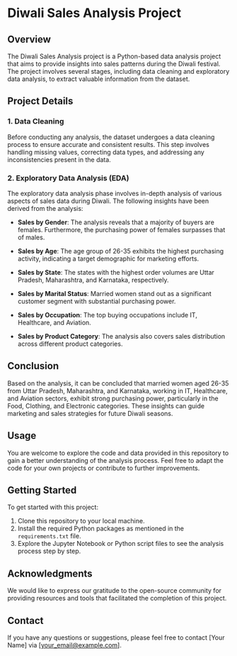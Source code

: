 # Diwali Sales Analysis Project

## Overview

The Diwali Sales Analysis project is a Python-based data analysis project that aims to provide insights into sales patterns during the Diwali festival. The project involves several stages, including data cleaning and exploratory data analysis, to extract valuable information from the dataset.

## Project Details

### 1. Data Cleaning

Before conducting any analysis, the dataset undergoes a data cleaning process to ensure accurate and consistent results. This step involves handling missing values, correcting data types, and addressing any inconsistencies present in the data.

### 2. Exploratory Data Analysis (EDA)

The exploratory data analysis phase involves in-depth analysis of various aspects of sales data during Diwali. The following insights have been derived from the analysis:

- **Sales by Gender**: The analysis reveals that a majority of buyers are females. Furthermore, the purchasing power of females surpasses that of males.

- **Sales by Age**: The age group of 26-35 exhibits the highest purchasing activity, indicating a target demographic for marketing efforts.

- **Sales by State**: The states with the highest order volumes are Uttar Pradesh, Maharashtra, and Karnataka, respectively.

- **Sales by Marital Status**: Married women stand out as a significant customer segment with substantial purchasing power.

- **Sales by Occupation**: The top buying occupations include IT, Healthcare, and Aviation.

- **Sales by Product Category**: The analysis also covers sales distribution across different product categories.

## Conclusion

Based on the analysis, it can be concluded that married women aged 26-35 from Uttar Pradesh, Maharashtra, and Karnataka, working in IT, Healthcare, and Aviation sectors, exhibit strong purchasing power, particularly in the Food, Clothing, and Electronic categories. These insights can guide marketing and sales strategies for future Diwali seasons.

## Usage

You are welcome to explore the code and data provided in this repository to gain a better understanding of the analysis process. Feel free to adapt the code for your own projects or contribute to further improvements.

## Getting Started

To get started with this project:

1. Clone this repository to your local machine.
2. Install the required Python packages as mentioned in the `requirements.txt` file.
3. Explore the Jupyter Notebook or Python script files to see the analysis process step by step.

## Acknowledgments

We would like to express our gratitude to the open-source community for providing resources and tools that facilitated the completion of this project.

## Contact

If you have any questions or suggestions, please feel free to contact [Your Name] via [your_email@example.com].
